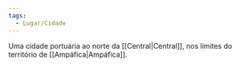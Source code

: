 ```yaml
---
tags:
  - Lugar/Cidade
---
```

Uma cidade portuária ao norte da [[Central|Central]], nos limites do território de [[Ampáfica|Ampáfica]].

